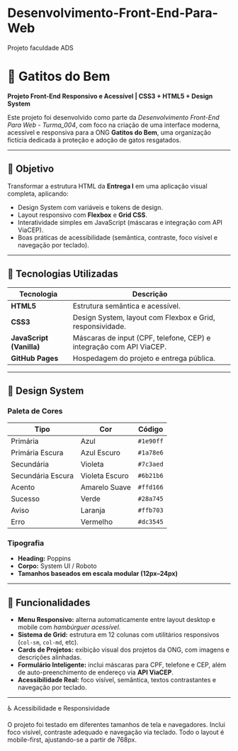 # Desenvolvimento-Front-End-Para-Web
Projeto faculdade ADS
# 🐾 Gatitos do Bem  
**Projeto Front-End Responsivo e Acessível | CSS3 + HTML5 + Design System**

Este projeto foi desenvolvido como parte da *Desenvolvimento Front-End Para Web - Turma_004*, com foco na criação de uma interface moderna, acessível e responsiva para a ONG **Gatitos do Bem**, uma organização fictícia dedicada à proteção e adoção de gatos resgatados.

---

## 🎯 Objetivo

Transformar a estrutura HTML da **Entrega I** em uma aplicação visual completa, aplicando:
- Design System com variáveis e tokens de design.
- Layout responsivo com **Flexbox** e **Grid CSS**.
- Interatividade simples em JavaScript (máscaras e integração com API ViaCEP).
- Boas práticas de acessibilidade (semântica, contraste, foco visível e navegação por teclado).

---

## 🧩 Tecnologias Utilizadas

| Tecnologia | Descrição |
|-------------|------------|
| **HTML5** | Estrutura semântica e acessível. |
| **CSS3** | Design System, layout com Flexbox e Grid, responsividade. |
| **JavaScript (Vanilla)** | Máscaras de input (CPF, telefone, CEP) e integração com API ViaCEP. |
| **GitHub Pages** | Hospedagem do projeto e entrega pública. |

---

## 🎨 Design System

### **Paleta de Cores**
| Tipo | Cor | Código |
|------|------|--------|
| Primária | Azul | `#1e90ff` |
| Primária Escura | Azul Escuro | `#1a78e6` |
| Secundária | Violeta | `#7c3aed` |
| Secundária Escura | Violeta Escuro | `#6b21b6` |
| Acento | Amarelo Suave | `#ffd166` |
| Sucesso | Verde | `#28a745` |
| Aviso | Laranja | `#ffb703` |
| Erro | Vermelho | `#dc3545` |

### **Tipografia**
- **Heading:** Poppins  
- **Corpo:** System UI / Roboto  
- **Tamanhos baseados em escala modular (12px–24px)**

---

## 🧠 Funcionalidades

- **Menu Responsivo:** alterna automaticamente entre layout desktop e mobile com *hambúrguer acessível*.  
- **Sistema de Grid:** estrutura em 12 colunas com utilitários responsivos (`col-sm`, `col-md`, etc).  
- **Cards de Projetos:** exibição visual dos projetos da ONG, com imagens e descrições alinhadas.  
- **Formulário Inteligente:** inclui máscaras para CPF, telefone e CEP, além de auto-preenchimento de endereço via **API ViaCEP**.  
- **Acessibilidade Real:** foco visível, semântica, textos contrastantes e navegação por teclado.

---

♿ Acessibilidade e Responsividade

O projeto foi testado em diferentes tamanhos de tela e navegadores.
Inclui foco visível, contraste adequado e navegação via teclado.
Todo o layout é mobile-first, ajustando-se a partir de 768px.
